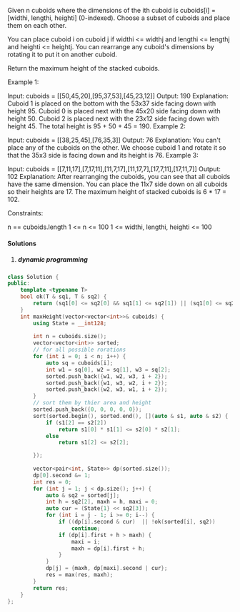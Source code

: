 Given n cuboids where the dimensions of the ith cuboid is cuboids[i] = [widthi, lengthi, heighti] (0-indexed). Choose a subset of cuboids and place them on each other.

You can place cuboid i on cuboid j if widthi <= widthj and lengthi <= lengthj and heighti <= heightj. You can rearrange any cuboid's dimensions by rotating it to put it on another cuboid.

Return the maximum height of the stacked cuboids.

 

Example 1:



Input: cuboids = [[50,45,20],[95,37,53],[45,23,12]]
Output: 190
Explanation:
Cuboid 1 is placed on the bottom with the 53x37 side facing down with height 95.
Cuboid 0 is placed next with the 45x20 side facing down with height 50.
Cuboid 2 is placed next with the 23x12 side facing down with height 45.
The total height is 95 + 50 + 45 = 190.
Example 2:

Input: cuboids = [[38,25,45],[76,35,3]]
Output: 76
Explanation:
You can't place any of the cuboids on the other.
We choose cuboid 1 and rotate it so that the 35x3 side is facing down and its height is 76.
Example 3:

Input: cuboids = [[7,11,17],[7,17,11],[11,7,17],[11,17,7],[17,7,11],[17,11,7]]
Output: 102
Explanation:
After rearranging the cuboids, you can see that all cuboids have the same dimension.
You can place the 11x7 side down on all cuboids so their heights are 17.
The maximum height of stacked cuboids is 6 * 17 = 102.
 

Constraints:

n == cuboids.length
1 <= n <= 100
1 <= widthi, lengthi, heighti <= 100

#### Solutions

1. ##### dynamic programming


```c++
class Solution {
public:
    template <typename T>
    bool ok(T & sq1, T & sq2) {
        return (sq1[0] <= sq2[0] && sq1[1] <= sq2[1]) || (sq1[0] <= sq2[1] && sq1[1] <= sq2[0]);
    }
    int maxHeight(vector<vector<int>>& cuboids) {
        using State = __int128;
        
        int n = cuboids.size();
        vector<vector<int>> sorted;
        // for all possible rorations
        for (int i = 0; i < n; i++) {
            auto sq = cuboids[i];
            int w1 = sq[0], w2 = sq[1], w3 = sq[2];
            sorted.push_back({w1, w2, w3, i + 2});
            sorted.push_back({w1, w3, w2, i + 2});
            sorted.push_back({w2, w3, w1, i + 2});
        }
        // sort them by thier area and height
        sorted.push_back({0, 0, 0, 0, 0});
        sort(sorted.begin(), sorted.end(), [](auto & s1, auto & s2) {
            if (s1[2] == s2[2])
                return s1[0] * s1[1] <= s2[0] * s2[1];
            else
                return s1[2] <= s2[2];

        });
        
        vector<pair<int, State>> dp(sorted.size());
        dp[0].second &= 1;
        int res = 0;
        for (int j = 1; j < dp.size(); j++) {
            auto & sq2 = sorted[j];
            int h = sq2[2], maxh = h, maxi = 0;
            auto cur = (State{1} << sq2[3]);
            for (int i = j - 1; i >= 0; i--) {
                if ((dp[i].second & cur)  || !ok(sorted[i], sq2))
                    continue;
                if (dp[i].first + h > maxh) {
                    maxi = i;
                    maxh = dp[i].first + h;
                }
            }
            dp[j] = {maxh, dp[maxi].second | cur};
            res = max(res, maxh);
        }
        return res;
    }
};
```